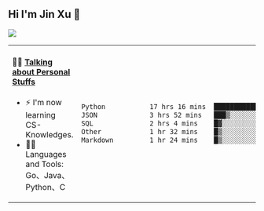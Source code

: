 
## Hi I'm Jin Xu 👋
![](https://komarev.com/ghpvc/?username=jiayouxujin&color=brightgreen&label=PROFILE+VIEWS)



<table align="center">
<tr>
<td valign="top" width="60%">

#### 🏋️‍♀️ <a href="https://github.com/jiayouxujin" target="_blank">Talking about Personal Stuffs</a>
<!-- recent_releases starts -->

- ⚡  I'm now learning CS-Knowledges.  
- 🏊‍♂️ Languages and Tools: Go、Java、Python、C
<!-- recent_releases ends -->
</td>
<td>
 
<!--START_SECTION:waka-->

```txt
Python           17 hrs 16 mins  ███████████████░░░░░░░░░░   60.58 %
JSON             3 hrs 52 mins   ███▒░░░░░░░░░░░░░░░░░░░░░   13.60 %
SQL              2 hrs 4 mins    █▓░░░░░░░░░░░░░░░░░░░░░░░   07.29 %
Other            1 hr 32 mins    █▒░░░░░░░░░░░░░░░░░░░░░░░   05.39 %
Markdown         1 hr 24 mins    █▒░░░░░░░░░░░░░░░░░░░░░░░   04.92 %
```

<!--END_SECTION:waka-->
 
</td>
</tr>
</table>





